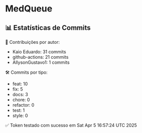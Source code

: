 # MedQueue
<!-- COMMIT_STATS_START -->
## 📊 Estatísticas de Commits

👤 Contribuições por autor:
- Kaio Eduardo: 31 commits
- github-actions: 21 commits
- AllysonGustavo1: 1 commits

🛠️ Commits por tipo:
- feat: 10
- fix: 5
- docs: 3
- chore: 0
- refactor: 0
- test: 1
- style: 0
<!-- COMMIT_STATS_END -->
✅ Token testado com sucesso em Sat Apr  5 16:57:24 UTC 2025
